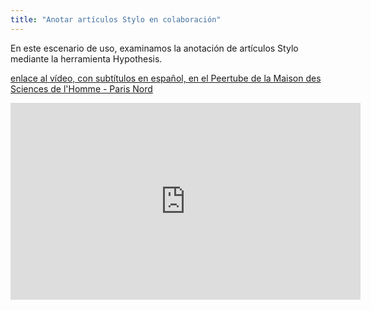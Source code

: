 ```yaml
---
title: "Anotar artículos Stylo en colaboración"
---
```


En este escenario de uso, examinamos la anotación de artículos Stylo mediante la herramienta Hypothesis.

[enlace al vídeo, con subtítulos en español, en el Peertube de la Maison des Sciences de l'Homme - Paris Nord](https://video.mshparisnord.fr/w/jiaEZEzZJFz7Bn6k94Tu2Y?subtitle=es)

<iframe title="Anotar artículos Stylo en colaboración" width="560" height="315" src="https://video.mshparisnord.fr/videos/embed/942a19ca-713f-419a-a440-6bd7df8178ca?subtitle=es" frameborder="0" allowfullscreen="" sandbox="allow-same-origin allow-scripts allow-popups allow-forms"></iframe>

